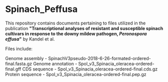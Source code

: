 # Spinach_Peffusa

This repository contains documents pertaining to files utilized in the publication **"Transcriptional analyses of resistant and susceptible spinach cultivars in response to the downy mildew pathogen, *Peronospora effusa*"** by Kandel et al. 

Files include:

Genome assembly - SpinachV3pseudo-2018-6-26-formated-ordered-final.fasta.gz
Genome annotation - Spol_v3_Spinacia_oleracea-ordered-final.gff
CDS sequence - Spol_v3_Spinacia_oleracea-ordered-final.cds.gz
Protein sequence - Spol_v3_Spinacia_oleracea-ordered-final.pep.gz
